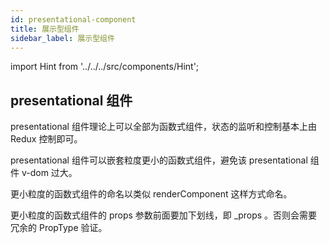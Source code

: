 ```yaml
---
id: presentational-component
title: 展示型组件
sidebar_label: 展示型组件
---
```


import Hint from '../../../src/components/Hint';

## presentational 组件

presentational 组件理论上可以全部为函数式组件，状态的监听和控制基本上由 Redux 控制即可。

<Hint type="good">presentational 组件可以嵌套粒度更小的函数式组件，避免该 presentational 组件 v-dom 过大。</Hint>

<Hint type="bad">更小粒度的函数式组件的命名以类似 renderComponent 这样方式命名。</Hint>

<Hint type="bad">更小粒度的函数式组件的 props 参数前面要加下划线，即 \_props 。否则会需要冗余的 PropType 验证。</Hint>
